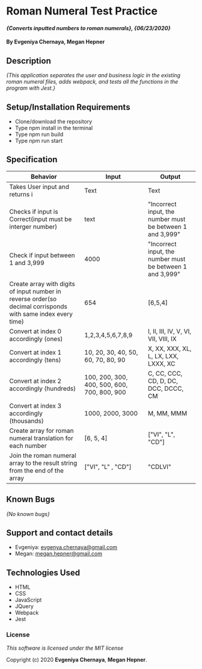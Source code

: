# Roman Numeral Test Practice

#### _{Converts inputted numbers to roman numerals}, {06/23/2020}_

#### By **Evgeniya Chernaya**, **Megan Hepner**

## Description

_{This application separates the user and business logic in the existing roman numeral files, adds webpack, and tests all the functions in
the program with Jest.}_

## Setup/Installation Requirements

* Clone/download the repository
* Type npm install in the terminal
* Type npm run build
* Type npm run start

## Specification

| Behavior | Input | Output|
|----------|-------|-------|
| Takes User input and returns i | Text | Text |
| Checks if input is Correct(input must be interger number) | text | "Incorrect input, the number must be between 1 and 3,999" |
| Check if input between 1 and 3,999 | 4000 | "Incorrect input, the number must be between 1 and 3,999" |
| Create array with digits of input number in reverse order(so decimal corrisponds with same index every time) | 654 | [6,5,4] |
| Convert at index 0 accordingly (ones) | 1,2,3,4,5,6,7,8,9 | I, II, III, IV, V, VI, VII, VIII, IX |
| Convert at index 1 accordingly (tens) | 10, 20, 30, 40, 50, 60, 70, 80, 90 | X, XX, XXX, XL, L, LX, LXX, LXXX, XC |
| Convert at index 2 accordingly (hundreds) | 100, 200, 300, 400, 500, 600, 700, 800, 900 | C, CC, CCC, CD, D, DC, DCC, DCCC, CM |
| Convert at index 3 accordingly (thousands) | 1000, 2000, 3000 | M, MM, MMM |
| Create array for roman numeral translation for each number | [6, 5, 4] | ["VI", "L", "CD"] |
| Join the roman numeral array to the result string from the end of the array | ["VI", "L" , "CD"] | "CDLVI" |

## Known Bugs

_{No known bugs}_

## Support and contact details

* Evgeniya: evgenya.chernaya@gmail.com
* Megan: megan.hepner@gmail.com

## Technologies Used

  * HTML
  * CSS
  * JavaScript
  * JQuery
  * Webpack
  * Jest
  

### License

_This software is licensed under the MIT license_

Copyright (c) 2020 **Evgeniya Chernaya**, **Megan Hepner**.
